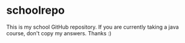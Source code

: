 # schoolrepo
This is my school GitHub repository.
If you are currently taking a java course, don't copy my answers.
Thanks :)